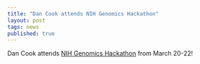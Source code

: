 ```yaml
---
title: "Dan Cook attends NIH Genomics Hackathon"
layout: post
tags: news
published: true
---
```


Dan Cook attends [NIH Genomics Hackathon](https://www.ncbi.nlm.nih.gov/news/02-02-2017-March-genomics-hackathon/) from March 20-22!